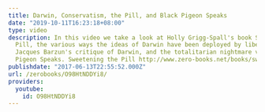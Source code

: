 ```yaml
---
title: Darwin, Conservatism, the Pill, and Black Pigeon Speaks
date: "2019-10-11T16:23:18+08:00"
type: video
description: In this video we take a look at Holly Grigg-Spall's book Sweetening the
  Pill, the various ways the ideas of Darwin have been deployed by liberals and conservatives,
  Jacques Barzun's critique of Darwin, and the totalitarian nightmare vision of Black
  Pigeon Speaks. Sweetening the Pill http://www.zero-books.net/books/sweetening-pill
publishdate: "2017-06-13T22:55:52.000Z"
url: /zerobooks/O98HtNDDYi8/
providers:
  youtube:
    id: O98HtNDDYi8
---
```

